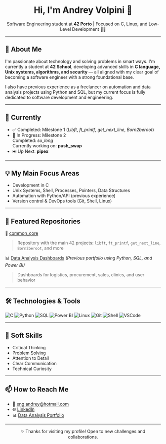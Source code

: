 <h1 align="center">Hi, I'm Andrey Volpini 👋</h1>

<p align="center">
  Software Engineering student at <strong>42 Porto</strong> | Focused on C, Linux, and Low-Level Development 🧠🐧
</p>

---

## 🚀 About Me
I'm passionate about technology and solving problems in smart ways. I'm currently a student at <strong>42 School</strong>, developing advanced skills in <strong>C language, Unix systems, algorithms, and security</strong> — all aligned with my clear goal of becoming a software engineer with a strong foundational base.

I also have previous experience as a freelancer on automation and data analysis projects using Python and SQL, but my current focus is fully dedicated to software development and engineering.

---

## 🎯 Currently
- ✅ Completed: Milestone 1 (*Libft*, *ft_printf*, *get_next_line*, *Born2beroot*)
- 🔧 In Progress: Milestone 2  
  Completed: *so_long*  
  Currently working on: **push_swap**
- ⏭️ Up Next: **pipex**

---

## 💡 My Main Focus Areas
- Development in C
- Unix Systems, Shell, Processes, Pointers, Data Structures
- Automation with Python/API (previous experience)
- Version control & DevOps tools (Git, Shell, Linux)

---

## 📌 Featured Repositories
🌟 [common_core](https://github.com/andreyvolpini/common_core)  
> Repository with the main 42 projects: `libft`, `ft_printf`, `get_next_line`, `Born2beroot`, and more

📊 [Data Analysis Dashboards](https://is.gd/J8Qk7U) *(Previous portfolio using Python, SQL, and Power BI)*  
> Dashboards for logistics, procurement, sales, clinics, and user behavior

---

## 🛠️ Technologies & Tools
![C](https://img.shields.io/badge/C-blue?style=flat-square&logo=c)
![Python](https://img.shields.io/badge/Python-3776AB?style=flat-square&logo=python&logoColor=white)
![SQL](https://img.shields.io/badge/SQL-4479A1?style=flat-square&logo=postgresql&logoColor=white)
![Power BI](https://img.shields.io/badge/PowerBI-F2C811?style=flat-square&logo=powerbi&logoColor=black)
![Linux](https://img.shields.io/badge/Linux-FCC624?style=flat-square&logo=linux&logoColor=black)
![Git](https://img.shields.io/badge/Git-F05032?style=flat-square&logo=git&logoColor=white)
![Shell](https://img.shields.io/badge/Shell-Bash-4EAA25?style=flat-square&logo=gnu-bash&logoColor=white)
![VSCode](https://img.shields.io/badge/VS%20Code-007ACC?style=flat-square&logo=visual-studio-code)

---

## 🧠 Soft Skills
- Critical Thinking
- Problem Solving
- Attention to Detail
- Clear Communication
- Technical Curiosity

---

## 📫 How to Reach Me
- 💌 eng.andrey@hotmail.com
- 🌐 [LinkedIn](https://www.linkedin.com/in/andrey-volpini/)
- 📊 [Data Analysis Portfolio](https://is.gd/J8Qk7U)

---

<p align="center">✨ Thanks for visiting my profile! Open to new challenges and collaborations.</p>
